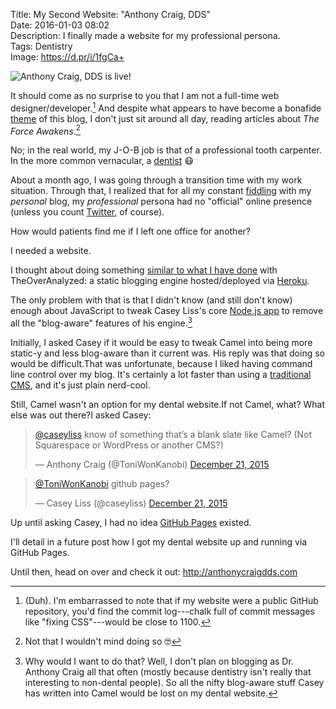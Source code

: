 Title: My Second Website: "Anthony Craig, DDS"  
Date: 2016-01-03 08:02  
Description: I finally made a website for my professional persona.  
Tags: Dentistry  
Image: https://d.pr/i/1fgCa+  

![Anthony Craig, DDS is live!][1]

It should come as no surprise to you that I am not a full-time web designer/developer.[^1] And despite what appears to have become a bonafide [theme][2] of this blog, I don't just sit around all day, reading articles about <i>The Force Awakens</i>.[^2]

No; in the real world, my J-O-B job is that of a professional tooth carpenter. In the more common vernacular, a [dentist][3] 😷

About a month ago, I was going through a transition time with my work situation. Through that, I realized that for all my constant [fiddling][4] with my *personal* blog, my *professional* persona had no "official" online presence (unless you count [Twitter][5], of course).

How would patients find me if I left one office for another?

I needed a website. 

I thought about doing something [similar to what I have done][6] with TheOverAnalyzed: a static blogging engine hosted/deployed via [Heroku][7].

The only problem with that is that I didn't know (and still don't know) enough about JavaScript to tweak Casey Liss's core [Node.js app][8] to remove all the "blog-aware" features of his engine.[^3]

Initially, I asked Casey if it would be easy to tweak Camel into being more static-y and less blog-aware than it current was. His reply was that doing so would be difficult.That was unfortunate, because I liked having command line control over my blog. It's certainly a lot faster than using a [traditional][9] [CMS][10], and it's just plain nerd-cool.

Still, Camel wasn't an option for my dental website.If not Camel, what? What else was out there?I asked Casey:

<blockquote class="twitter-tweet" lang="en"><p lang="en" dir="ltr"><a href="https://twitter.com/caseyliss">@caseyliss</a> know of something that’s a blank slate like Camel? (Not Squarespace or WordPress or another CMS?)</p>&mdash; Anthony Craig (@ToniWonKanobi) <a href="https://twitter.com/ToniWonKanobi/status/678940837317750784">December 21, 2015</a></blockquote>

<blockquote class="twitter-tweet" lang="en"><p lang="en" dir="ltr"><a href="https://twitter.com/ToniWonKanobi">@ToniWonKanobi</a> github pages?</p>&mdash; Casey Liss (@caseyliss) <a href="https://twitter.com/caseyliss/status/678942844170715136">December 21, 2015</a></blockquote>

Up until asking Casey, I had no idea [GitHub Pages][11] existed.

I'll detail in a future post how I got my dental website up and running via GitHub Pages.

Until then, head on over and check it out: <http://anthonycraigdds.com>

[^1]: (Duh). I'm embarrassed to note that if my website were a public GitHub repository, you'd find the commit log---chalk full of commit messages like "fixing CSS"---would be close to 1100.
[^2]: Not that I wouldn't mind doing so 🤓
[^3]: Why would I want to do that? Well, I don't plan on blogging as Dr. Anthony Craig all that often (mostly because dentistry isn't really that interesting to non-dental people). So all the nifty blog-aware stuff Casey has written into Camel would be lost on my dental website.

[1]: https://d.pr/i/1fgCa+ "My professional website is finally done"
[2]: /tags/Star%20Wars "Posts tagged 'Star Wars'"
[3]: https://en.wikipedia.org/wiki/Dentist "Wikipedia: Dentist"
[4]: /tags/Meta "Posts tagged 'Meta'"
[5]: http://twitter.com/anthonycraigdds "Dr. Anthony Craig on Twitter"
[6]: /tags/Camel "Posts tagged 'Camel'"
[7]: http://heroku.com "Heroku"
[8]: https://github.com/cliss/camel "Camel on GitHub"
[9]: https://wordpress.org "WordPress"
[10]: https://en.wikipedia.org/wiki/Content_management_system "Wikipedia: Content Management System"
[11]: https://pages.github.com "GitHub Pages"